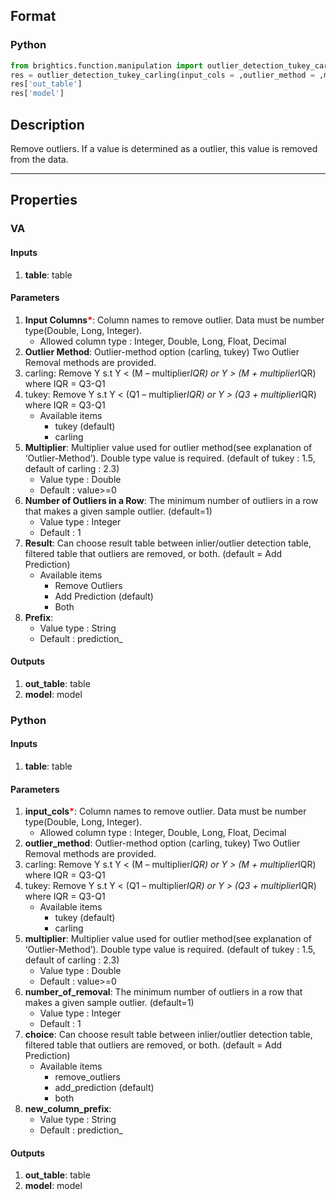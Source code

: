 ## Format
### Python
```python
from brightics.function.manipulation import outlier_detection_tukey_carling
res = outlier_detection_tukey_carling(input_cols = ,outlier_method = ,multiplier = ,number_of_removal = ,choice = ,new_column_prefix = )
res['out_table']
res['model']
```

## Description
Remove outliers. If a value is determined as a outlier, this value is removed from the data.

---

## Properties
### VA
#### Inputs
1. **table**: table

#### Parameters
1. **Input Columns**<b style="color:red">*</b>: Column names to remove outlier. Data must be number type(Double, Long, Integer).
   - Allowed column type : Integer, Double, Long, Float, Decimal
2. **Outlier Method**: Outlier-method option (carling, tukey) Two Outlier Removal methods are provided.
1. carling: Remove Y s.t Y < (M – multiplier*IQR) or Y > (M + multiplier*IQR) where IQR = Q3-Q1
2. tukey: Remove Y s.t Y < (Q1 – multiplier*IQR) or Y > (Q3 + multiplier*IQR) where IQR = Q3-Q1
   - Available items
      - tukey (default)
      - carling
3. **Multiplier**: Multiplier value used for outlier method(see explanation of ‘Outlier-Method’). Double type value is required. (default of tukey : 1.5, default of carling : 2.3)
   - Value type : Double
   - Default : value>=0
4. **Number of Outliers in a Row**: The minimum number of outliers in a row that makes a given sample outlier. (default=1)
   - Value type : Integer
   - Default : 1
5. **Result**: Can choose result table between inlier/outlier detection table, filtered table that outliers are removed, or both. (default = Add Prediction)
   - Available items
      - Remove Outliers
      - Add Prediction (default)
      - Both
6. **Prefix**: 
   - Value type : String
   - Default : prediction_

#### Outputs
1. **out_table**: table
2. **model**: model

### Python
#### Inputs
1. **table**: table

#### Parameters
1. **input_cols**<b style="color:red">*</b>: Column names to remove outlier. Data must be number type(Double, Long, Integer).
   - Allowed column type : Integer, Double, Long, Float, Decimal
2. **outlier_method**: Outlier-method option (carling, tukey) Two Outlier Removal methods are provided.
1. carling: Remove Y s.t Y < (M – multiplier*IQR) or Y > (M + multiplier*IQR) where IQR = Q3-Q1
2. tukey: Remove Y s.t Y < (Q1 – multiplier*IQR) or Y > (Q3 + multiplier*IQR) where IQR = Q3-Q1
   - Available items
      - tukey (default)
      - carling
3. **multiplier**: Multiplier value used for outlier method(see explanation of ‘Outlier-Method’). Double type value is required. (default of tukey : 1.5, default of carling : 2.3)
   - Value type : Double
   - Default : value>=0
4. **number_of_removal**: The minimum number of outliers in a row that makes a given sample outlier. (default=1)
   - Value type : Integer
   - Default : 1
5. **choice**: Can choose result table between inlier/outlier detection table, filtered table that outliers are removed, or both. (default = Add Prediction)
   - Available items
      - remove_outliers
      - add_prediction (default)
      - both
6. **new_column_prefix**: 
   - Value type : String
   - Default : prediction_

#### Outputs
1. **out_table**: table
2. **model**: model

